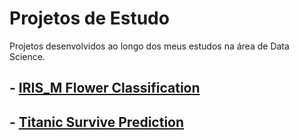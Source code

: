 # Projetos de Estudo
Projetos desenvolvidos ao longo dos meus estudos na área de Data Science. 

## - [IRIS_M Flower Classification]()
## - [Titanic Survive Prediction](https://github.com/leticiagomescs/Projetos-de-Estudo/tree/master/Titanic%20Survive%20Prediction)

